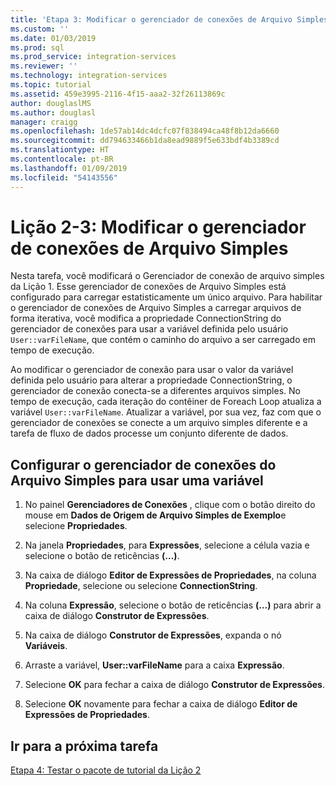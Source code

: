 ```yaml
---
title: 'Etapa 3: Modificar o gerenciador de conexões de Arquivo Simples | Microsoft Docs'
ms.custom: ''
ms.date: 01/03/2019
ms.prod: sql
ms.prod_service: integration-services
ms.reviewer: ''
ms.technology: integration-services
ms.topic: tutorial
ms.assetid: 459e3995-2116-4f15-aaa2-32f26113869c
author: douglaslMS
ms.author: douglasl
manager: craigg
ms.openlocfilehash: 1de57ab14dc4dcfc07f838494ca48f8b12da6660
ms.sourcegitcommit: dd794633466b1da8ead9889f5e633bdf4b3389cd
ms.translationtype: HT
ms.contentlocale: pt-BR
ms.lasthandoff: 01/09/2019
ms.locfileid: "54143556"
---
```

# <a name="lesson-2-3-modify-the-flat-file-connection-manager"></a>Lição 2-3: Modificar o gerenciador de conexões de Arquivo Simples

Nesta tarefa, você modificará o Gerenciador de conexão de arquivo simples da Lição 1. Esse gerenciador de conexões de Arquivo Simples está configurado para carregar estatisticamente um único arquivo. Para habilitar o gerenciador de conexões de Arquivo Simples a carregar arquivos de forma iterativa, você modifica a propriedade ConnectionString do gerenciador de conexões para usar a variável definida pelo usuário `User::varFileName`, que contém o caminho do arquivo a ser carregado em tempo de execução.  
  
Ao modificar o gerenciador de conexão para usar o valor da variável definida pelo usuário para alterar a propriedade ConnectionString, o gerenciador de conexão conecta-se a diferentes arquivos simples. No tempo de execução, cada iteração do contêiner de Foreach Loop atualiza a variável `User::varFileName`. Atualizar a variável, por sua vez, faz com que o gerenciador de conexões se conecte a um arquivo simples diferente e a tarefa de fluxo de dados processe um conjunto diferente de dados.  
  
## <a name="configure-the-flat-file-connection-manager-to-use-a-variable"></a>Configurar o gerenciador de conexões do Arquivo Simples para usar uma variável  
  
1.  No painel **Gerenciadores de Conexões** , clique com o botão direito do mouse em **Dados de Origem de Arquivo Simples de Exemplo**e selecione **Propriedades**.  
  
2.  Na janela **Propriedades**, para **Expressões**, selecione a célula vazia e selecione o botão de reticências **(…)**.  
  
3.  Na caixa de diálogo **Editor de Expressões de Propriedades**, na coluna **Propriedade**, selecione ou selecione **ConnectionString**.  
  
4.  Na coluna **Expressão**, selecione o botão de reticências **(…)** para abrir a caixa de diálogo **Construtor de Expressões**.  
  
5.  Na caixa de diálogo **Construtor de Expressões**, expanda o nó **Variáveis**.  
  
6.  Arraste a variável, **User::varFileName** para a caixa **Expressão**.  
  
7.  Selecione **OK** para fechar a caixa de diálogo **Construtor de Expressões**.  
  
8.  Selecione **OK** novamente para fechar a caixa de diálogo **Editor de Expressões de Propriedades**.  
  
## <a name="go-to-next-task"></a>Ir para a próxima tarefa  
[Etapa 4: Testar o pacote de tutorial da Lição 2](../integration-services/lesson-2-4-testing-the-lesson-2-tutorial-package.md)  
  
  
  
